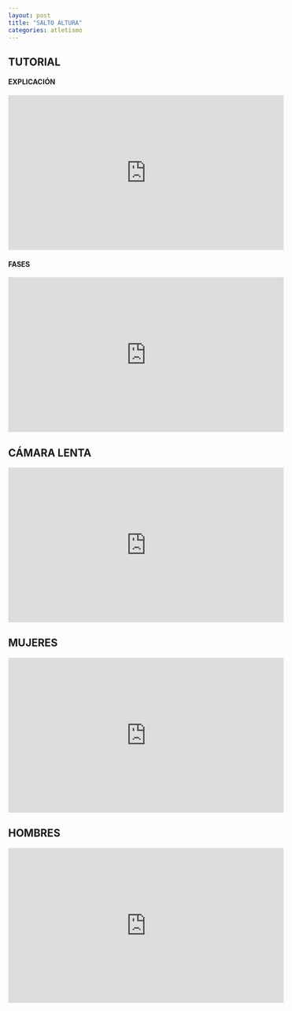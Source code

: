 ```yaml
---
layout: post
title: "SALTO ALTURA"
categories: atletismo
---
```


## TUTORIAL

#### EXPLICACIÓN

<iframe width="560" height="315" src="https://www.youtube.com/embed/vq5ItWCHEqc" frameborder="0" allow="accelerometer; autoplay; encrypted-media; gyroscope; picture-in-picture" allowfullscreen></iframe>

#### FASES

<iframe width="560" height="315" src="https://www.youtube.com/embed/65wr6cHuEwc" frameborder="0" allow="accelerometer; autoplay; encrypted-media; gyroscope; picture-in-picture" allowfullscreen></iframe>

## CÁMARA LENTA

<iframe width="560" height="315" src="https://www.youtube.com/embed/ZkshR6_0NXA" frameborder="0" allow="accelerometer; autoplay; encrypted-media; gyroscope; picture-in-picture" allowfullscreen></iframe>

## MUJERES

<iframe width="560" height="315" src="https://www.youtube.com/embed/tZteuw-Q4mE" frameborder="0" allow="accelerometer; autoplay; encrypted-media; gyroscope; picture-in-picture" allowfullscreen></iframe>

## HOMBRES

<iframe width="560" height="315" src="https://www.youtube.com/embed/VqBwFTdz1nc" frameborder="0" allow="accelerometer; autoplay; encrypted-media; gyroscope; picture-in-picture" allowfullscreen></iframe>
